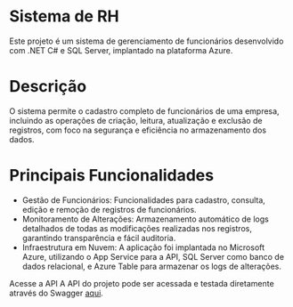 # Sistema de RH
Este projeto é um sistema de gerenciamento de funcionários desenvolvido com .NET C# e SQL Server, implantado na plataforma Azure.

# Descrição
O sistema permite o cadastro completo de funcionários de uma empresa, incluindo as operações de criação, leitura, atualização e exclusão de registros, com foco na segurança e eficiência no armazenamento dos dados.

# Principais Funcionalidades
- Gestão de Funcionários: Funcionalidades para cadastro, consulta, edição e remoção de registros de funcionários.
- Monitoramento de Alterações: Armazenamento automático de logs detalhados de todas as modificações realizadas nos registros, garantindo transparência e fácil auditoria.
- Infraestrutura em Nuvem: A aplicação foi implantada no Microsoft Azure, utilizando o App Service para a API, SQL Server como banco de dados relacional, e Azure Table para armazenar os logs de alterações.

Acesse a API
A API do projeto pode ser acessada e testada diretamente através do Swagger [aqui](https://funcionarios.azurewebsites.net/swagger/index.html).

